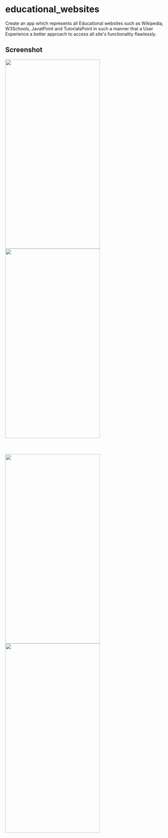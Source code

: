 # educational_websites

Create an app which represents all Educational websites such as Wikipedia, W3Schools, JavatPoint and TutorialsPoint in such a manner that a User Experience a better approach to access all site's functionality flawlessly.

## Screenshot

<img width="300" height="600" src="https://user-images.githubusercontent.com/113745196/196647003-4b9cc4cb-d78b-4308-a748-073334f970c3.jpg">    <img width="300" height="600" src="https://user-images.githubusercontent.com/113745196/196647052-634683a1-2287-41e4-91b1-e1de0dd012fb.jpg">  <br><br><br><br>  <img width="300" height="600" src="https://user-images.githubusercontent.com/113745196/196647062-9e7ee36f-d022-4366-a87e-3a68543fdc5a.jpg">    <img width="300" height="600" src="https://user-images.githubusercontent.com/113745196/196647072-19e4f4c2-c1e2-4286-ba94-6b89c08949a7.jpg">    
